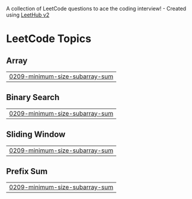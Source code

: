A collection of LeetCode questions to ace the coding interview! - Created using [LeetHub v2](https://github.com/arunbhardwaj/LeetHub-2.0)
<!---LeetCode Topics Start-->
# LeetCode Topics
## Array
|  |
| ------- |
| [0209-minimum-size-subarray-sum](https://github.com/Sudheer-kumar1/leetcode/tree/master/0209-minimum-size-subarray-sum) |
## Binary Search
|  |
| ------- |
| [0209-minimum-size-subarray-sum](https://github.com/Sudheer-kumar1/leetcode/tree/master/0209-minimum-size-subarray-sum) |
## Sliding Window
|  |
| ------- |
| [0209-minimum-size-subarray-sum](https://github.com/Sudheer-kumar1/leetcode/tree/master/0209-minimum-size-subarray-sum) |
## Prefix Sum
|  |
| ------- |
| [0209-minimum-size-subarray-sum](https://github.com/Sudheer-kumar1/leetcode/tree/master/0209-minimum-size-subarray-sum) |
<!---LeetCode Topics End-->